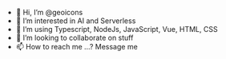 - 👋 Hi, I’m @geoicons
- 👀 I’m interested in AI and Serverless
- 🌱 I’m using Typescript, NodeJs, JavaScript, Vue, HTML, CSS
- 💞️ I’m looking to collaborate on stuff
- 📫 How to reach me ...? Message me

<!---
geoicons/geoicons is a ✨ special ✨ repository because its `README.md` (this file) appears on your GitHub profile.
You can click the Preview link to take a look at your changes.
--->
